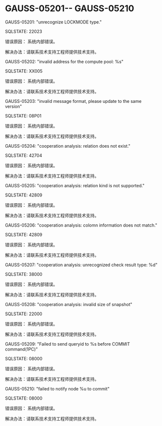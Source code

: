 # GAUSS-05201-- GAUSS-05210<a name="ZH-CN_TOPIC_0302072969"></a>

GAUSS-05201: "unrecognize LOCKMODE type."

SQLSTATE: 22023

错误原因： 系统内部错误。

解决办法：请联系技术支持工程师提供技术支持。

GAUSS-05202: "invalid address for the compute pool: %s"

SQLSTATE: XX005

错误原因： 系统内部错误。

解决办法：请联系技术支持工程师提供技术支持。

GAUSS-05203: "invalid message format, please update to the same version"

SQLSTATE: 08P01

错误原因： 系统内部错误。

解决办法：请联系技术支持工程师提供技术支持。

GAUSS-05204: "cooperation analysis: relation does not exist."

SQLSTATE: 42704

错误原因： 系统内部错误。

解决办法：请联系技术支持工程师提供技术支持。

GAUSS-05205: "cooperation analysis: relation kind is not supported."

SQLSTATE: 42809

错误原因： 系统内部错误。

解决办法：请联系技术支持工程师提供技术支持。

GAUSS-05206: "cooperation analysis: colomn information does not match."

SQLSTATE: 42809

错误原因： 系统内部错误。

解决办法：请联系技术支持工程师提供技术支持。

GAUSS-05207: "cooperation analysis: unrecognized check result type: %d"

SQLSTATE: 38000

错误原因： 系统内部错误。

解决办法：请联系技术支持工程师提供技术支持。

GAUSS-05208: "cooperation analysis: invalid size of snapshot"

SQLSTATE: 22000

错误原因： 系统内部错误。

解决办法：请联系技术支持工程师提供技术支持。

GAUSS-05209: "Failed to send queryid to %s before COMMIT command\(1PC\)"

SQLSTATE: 08000

错误原因： 系统内部错误。

解决办法：请联系技术支持工程师提供技术支持。

GAUSS-05210: "failed to notify node %u to commit"

SQLSTATE: 08000

错误原因： 系统内部错误。

解决办法：请联系技术支持工程师提供技术支持。

